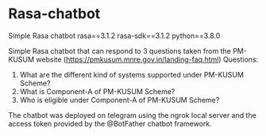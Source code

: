 # Rasa-chatbot
Simple Rasa chatbot
rasa==3.1.2
rasa-sdk==3.1.2
python==3.8.0

Simple Rasa chatbot that can respond to 3 questions taken from the PM-KUSUM website (https://pmkusum.mnre.gov.in/landing-faq.html)
Questions:
1) What are the different kind of systems supported under PM-KUSUM Scheme?
2) What is Component-A of PM-KUSUM Scheme?
3) Who is eligible under Component-A of PM-KUSUM Scheme?

The chatbot was deployed on telegram using the ngrok local server and the access token provided by the @BotFather chatbot framework.   


